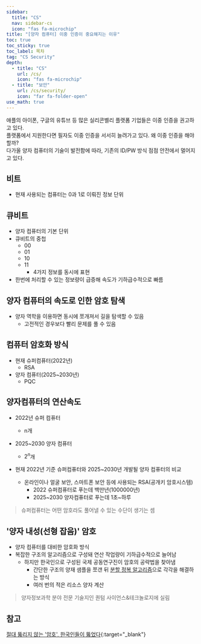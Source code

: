 ```yaml
---
sidebar:
  title: "CS"
  nav: sidebar-cs
  icon: "fas fa-microchip"
title: "[양자 컴퓨터] 이중 인증이 중요해지는 이유"
toc: true
toc_sticky: true
toc_label: 목차
tag: "CS Security"
depth:
  - title: "CS"
    url: /cs/
    icon: "fas fa-microchip"
  - title: "보안"
    url: /cs/security/
    icon: "far fa-folder-open"
use_math: true
---
```

애플의 아이폰, 구글의 유튜브 등 많은 실리콘벨리 플랫폼 기업들은 이중 인증을 권고하고 있다.  
플랫폼에서 지원한다면 필자도 이중 인증을 서서히 늘려가고 있다. 왜 이중 인증을 해야 할까?  
다가올 양자 컴퓨터의 기술이 발전함에 따라, 기존의 ID/PW 방식 점점 안전에서 멀어지고 있다.

## 비트
* 현재 사용되는 컴퓨터는 0과 1로 이뤄진 정보 단위

## 큐비트
* 양자 컴퓨터의 기본 단위
* 큐비트의 중첩
  * 00
  * 01
  * 10
  * 11
    * 4가지 정보를 동시에 표현
* 한번에 처리할 수 있는 정보량이 급증해 속도가 기하급수적으로 빠름

## 양자 컴퓨터의 속도로 인한 암호 탐색
* 양자 역학을 이용하면 동시에 쪼개져서 길을 탐색할 수 있음
  * 고전적인 경우보다 빨리 문제를 풀 수 있음

## 컴퓨터 암호화 방식
* 현재 슈퍼컴퓨터(2022년)
  * RSA
* 양자 컴퓨터(2025~2030년)
  * PQC
  
## 양자컴퓨터의 연산속도
* 2022년 슈퍼 컴퓨터
  * n개
* 2025~2030 양자 컴퓨터
  * $2^n$개

* 현재 2022년 기준 슈퍼컴퓨터와 2025~2030년 개발될 양자 컴퓨터의 비교
  * 온라인이나 얼굴 보안, 스마트폰 보안 등에 사용되는 RSA(공개키 암호시스템)
    * 2022 슈퍼컴퓨터로 푸는데 백만년(1000000년)
    * 2025~2030 양자컴퓨터로 푸는데 1초~하루

> 슈퍼컴퓨터는 어떤 암호라도 풀어낼 수 있는 수단이 생기는 셈

## '양자 내성(선형 잡음)' 암호
* 양자 컴퓨터를 대비한 암호화 방식
* 복잡한 구조의 알고리즘으로 구성돼 연산 작업량이 기하급수적으로 늘어남
  * 하지만 한국인으로 구성된 국제 공동연구진이 암호의 공략법을 찾아냄
    * 간단한 구조의 양재 샘플을 쪼갠 뒤 [<i class="fas fa-link"></i> 분할 정복 알고리즘](/algorithm/techniques/divide-and-conquer/)으로 각각을 해결하는 방식
    * 여러 번의 적은 리소스 양자 계산

> 양자정보과학 분야 전문 기술지인 퀀텀 사이언스&테크놀로지에 실림

## 참고
[<i class="fas fa-link"></i> 절대 뚫리지 않는 '암호', 한국인들이 뚫었다](https://www.youtube.com/watch?v=AFOMKoWKEs8&ab_channel=YTNnews){:target="_blank"}
